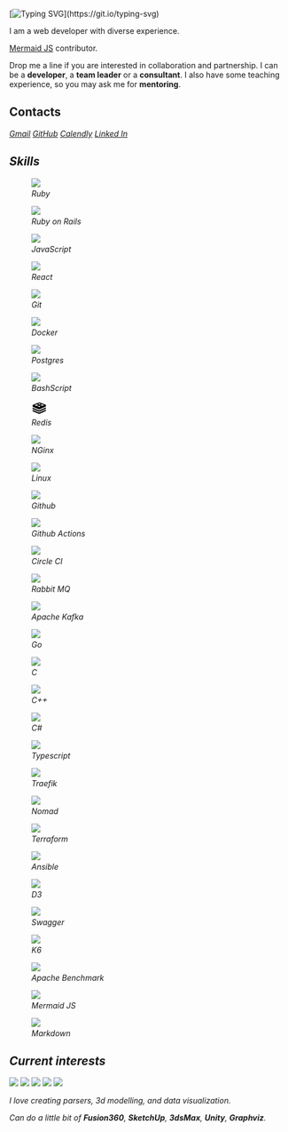 ---
---

<link rel="stylesheet" href="./styles/index.css">

<!-- [![](https://visitcount.itsvg.in/api?id=nirname&label=Profile%20Views&color=0&icon=5&pretty=true)](https://visitcount.itsvg.in) -->

[![Typing SVG](https://readme-typing-svg.demolab.com?font=Fira+Code&size=18&duration=2000&pause=125&color=00111d&multiline=true&width=500&height=75&lines=Hello!+Nice+to+meet+you.;I+have+been+programming+for+quite+a+time.;Feel+free+to+contact+me.)](https://git.io/typing-svg)

I am a web developer with diverse experience.

[Mermaid JS](https://github.com/mermaid-js/mermaid) contributor.

Drop me a line if you are interested in collaboration and partnership.
I can be a **developer**, a **team leader** or a **consultant**.
I also have some teaching experience, so you may ask me for **mentoring**.

## Contacts

<address>

<address>
<a href="mailto:nironame@gmail.com" class="gmail">Gmail</a>
<a href="https://github.com/nirname" class="github">GitHub</a>
<a href="https://calendy.com/nirname" class="calendly">Calendly</a>
<a href="https://www.linkedin.com/in/nirname" class="linkedin">Linked In</a>
</address>

## Skills

<div class="grid">
<figure class="tile"><img src="https://simpleicons.org/icons/ruby.svg"             ><figcaption>Ruby                 </figcaption></figure>
<figure class="tile"><img src="https://simpleicons.org/icons/rubyonrails.svg"      ><figcaption>Ruby on Rails        </figcaption></figure>
<figure class="tile"><img src="https://simpleicons.org/icons/javascript.svg"       ><figcaption>JavaScript           </figcaption></figure>
<figure class="tile"><img src="https://simpleicons.org/icons/react.svg"            ><figcaption>React                </figcaption></figure>
<figure class="tile"><img src="https://simpleicons.org/icons/git.svg"              ><figcaption>Git                  </figcaption></figure>
<figure class="tile"><img src="https://simpleicons.org/icons/docker.svg"           ><figcaption>Docker               </figcaption></figure>
<figure class="tile"><img src="https://simpleicons.org/icons/postgresql.svg"       ><figcaption>Postgres             </figcaption></figure>
<figure class="tile"><img src="https://simpleicons.org/icons/gnubash.svg"          ><figcaption>BashScript           </figcaption></figure>
<figure class="tile"><img src="./icons/redis.svg"                                  ><figcaption>Redis                </figcaption></figure>
<figure class="tile"><img src="https://simpleicons.org/icons/nginx.svg"            ><figcaption>NGinx                </figcaption></figure>
<figure class="tile"><img src="https://simpleicons.org/icons/linux.svg"            ><figcaption>Linux                </figcaption></figure>
<figure class="tile"><img src="https://simpleicons.org/icons/github.svg"           ><figcaption>Github               </figcaption></figure>
<figure class="tile"><img src="https://simpleicons.org/icons/githubactions.svg"    ><figcaption>Github Actions       </figcaption></figure>
<figure class="tile"><img src="https://simpleicons.org/icons/circleci.svg"         ><figcaption>Circle CI            </figcaption></figure>
<figure class="tile"><img src="https://simpleicons.org/icons/rabbitmq.svg"         ><figcaption>Rabbit MQ            </figcaption></figure>
<figure class="tile"><img src="https://simpleicons.org/icons/apachekafka.svg"      ><figcaption>Apache Kafka         </figcaption></figure>
<figure class="tile"><img src="https://simpleicons.org/icons/go.svg"               ><figcaption>Go                   </figcaption></figure>
<figure class="tile"><img src="https://simpleicons.org/icons/c.svg"                ><figcaption>C                    </figcaption></figure>
<figure class="tile"><img src="https://simpleicons.org/icons/cplusplus.svg"        ><figcaption>C++                  </figcaption></figure>
<figure class="tile"><img src="https://simpleicons.org/icons/csharp.svg"           ><figcaption>C#                   </figcaption></figure>
<figure class="tile"><img src="https://simpleicons.org/icons/typescript.svg"       ><figcaption>Typescript           </figcaption></figure>
<figure class="tile"><img src="https://simpleicons.org/icons/traefikproxy.svg"     ><figcaption>Traefik              </figcaption></figure>
<figure class="tile"><img src="https://simpleicons.org/icons/nomad.svg"            ><figcaption>Nomad                </figcaption></figure>
<figure class="tile"><img src="https://simpleicons.org/icons/terraform.svg"        ><figcaption>Terraform            </figcaption></figure>
<figure class="tile"><img src="https://simpleicons.org/icons/ansible.svg"          ><figcaption>Ansible              </figcaption></figure>
<figure class="tile"><img src="https://simpleicons.org/icons/d3dotjs.svg"          ><figcaption>D3                   </figcaption></figure>
<figure class="tile"><img src="https://simpleicons.org/icons/swagger.svg"          ><figcaption>Swagger              </figcaption></figure>
<figure class="tile"><img src="https://simpleicons.org/icons/k6.svg"               ><figcaption>K6                   </figcaption></figure>
<figure class="tile"><img src="https://simpleicons.org/icons/apache.svg"           ><figcaption>Apache Benchmark     </figcaption></figure>
<figure class="tile"><img src="https://simpleicons.org/icons/mermaid.svg"          ><figcaption>Mermaid JS           </figcaption></figure>
<figure class="tile"><img src="https://simpleicons.org/icons/markdown.svg"         ><figcaption>Markdown             </figcaption></figure>
</div>

## Current interests

<img src="https://img.shields.io/badge/Parsers_and_compilers-00111d?style=flat-square" height=24 />
<img src="https://img.shields.io/badge/Infrastructure-8300c4?style=flat-square" height=24 />
<img src="https://img.shields.io/badge/Websites-fcbf49?style=flat-square" height=24 />
<img src="https://img.shields.io/badge/Data_visuzlization-1cb08f?style=flat-square" height=24 />
<img src="https://img.shields.io/badge/Computer_graphics-d62828?style=flat-square" height=24 />

I love creating parsers, 3d modelling, and data visualization.

Can do a little bit of
**Fusion360**,
**SketchUp**,
**3dsMax**,
**Unity**,
**Graphviz**.
